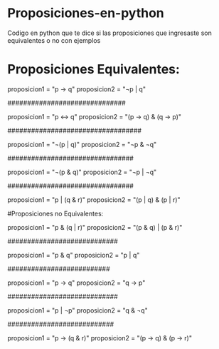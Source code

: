 # Proposiciones-en-python
Codigo en python que te dice si las proposiciones que ingresaste son equivalentes o no con ejemplos 

# Proposiciones Equivalentes:

proposicion1 = "p -> q"
proposicion2 = "¬p | q"

##############################

proposicion1 = "p <-> q"
proposicion2 = "(p -> q) & (q -> p)"

##################################

proposicion1 = "¬(p | q)"
proposicion2 = "¬p & ¬q"

################################

proposicion1 = "¬(p & q)"
proposicion2 = "¬p | ¬q"

################################

proposicion1 = "p | (q & r)"
proposicion2 = "(p | q) & (p | r)"


#Proposiciones no Equivalentes:

proposicion1 = "p & (q | r)"
proposicion2 = "(p & q) | (p & r)"

############################

proposicion1 = "p & q"
proposicion2 = "p | q"

##########################

proposicion1 = "p -> q"
proposicion2 = "q -> p"

############################

proposicion1 = "p | ¬p"
proposicion2 = "q & ¬q"

###########################

proposicion1 = "p -> (q & r)"
proposicion2 = "(p -> q) & (p -> r)"
